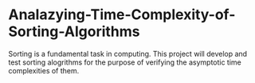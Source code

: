 # Analazying-Time-Complexity-of-Sorting-Algorithms
Sorting is a fundamental task in computing. This project will develop and test sorting alogrithms for the purpose of verifying the asymptotic time complexities of them.
